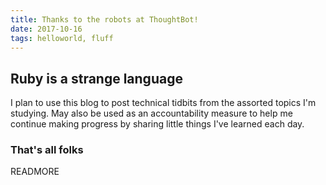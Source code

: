 ```yaml
---
title: Thanks to the robots at ThoughtBot!
date: 2017-10-16
tags: helloworld, fluff
---
```

## Ruby is a strange language
I plan to use this blog to post technical tidbits from the assorted topics I'm studying. May also be used as an accountability measure to help me continue making progress by sharing little things I've learned each day.

### That's all folks
READMORE
